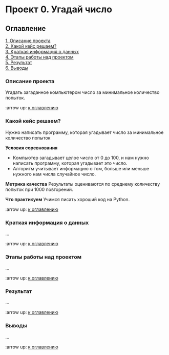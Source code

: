 # Проект 0. Угадай число

## Оглавление
[1. Описание проекта](https://github.com/Pupsova/course_data_science/tree/main/project_0/README.md#Описание-проекта)  
[2. Какой кейс решаем?](https://github.com/Pupsova/course_data_science/tree/main/project_0/README.md#Какой-кейс-решаем)  
[3. Краткая информация о данных](https://github.com/Pupsova/course_data_science/tree/main/project_0/README.md#Краткая-информация-о-данных)  
[4. Этапы работы над проектом](https://github.com/Pupsova/course_data_science/tree/main/project_0/README.md#Этапы-работы-над-проектом)  
[5. Результат](https://github.com/Pupsova/course_data_science/tree/main/project_0/README.md#Результат)  
[6. Выводы](https://github.com/Pupsova/course_data_science/tree/main/project_0/README.md#Выводы)  

### Описание проекта
Угадать загаданное компьютером число за минимальное количество попыток.

:arrow up: [к оглавлению](https://github.com/Pupsova/course_data_science/tree/main/project_0/README.md)

### Какой кейс решаем?

Нужно написать программу, которая угадывает число за минимальное количество попыток

**Условия соревнования**
- Компьютер загадывает целое число от 0 до 100, и нам нужно написать программу, которая угадывает это число.
- Алгоритм учитывает информацию о том, больше или меньше нужного нам числа случайное число.

**Метрика качества**
Результаты оцениваются по среднему количеству попыток при 1000 повторений.

**Что практикуем**
Учимся писать хороший код на Python.

:arrow up: [к оглавлению](https://github.com/Pupsova/course_data_science/tree/main/project_0/README.md)

### Краткая информация о данных
...

:arrow up: [к оглавлению](https://github.com/Pupsova/course_data_science/tree/main/project_0/README.md)

### Этапы работы над проектом
...

:arrow up: [к оглавлению](https://github.com/Pupsova/course_data_science/tree/main/project_0/README.md)

### Результат
...

:arrow up: [к оглавлению](https://github.com/Pupsova/course_data_science/tree/main/project_0/README.md)

### Выводы
...

:arrow up: [к оглавлению](https://github.com/Pupsova/course_data_science/tree/main/project_0/README.md)

